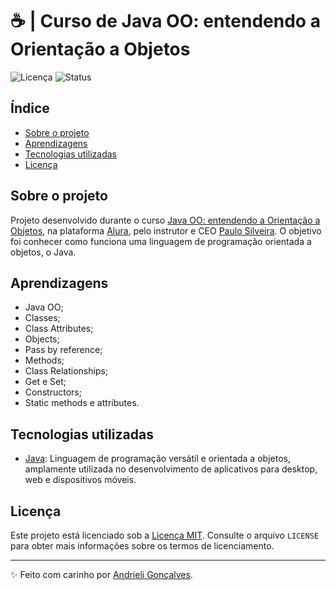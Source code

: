 # ☕ | Curso de Java OO: entendendo a Orientação a Objetos

![Licença](https://img.shields.io/badge/Licen%C3%A7a-MIT-f5b5ca.svg)
![Status](https://img.shields.io/badge/Status-Concluído-abf285.svg)

## Índice

- [Sobre o projeto](#sobre-o-projeto)
- [Aprendizagens](#aprendizagens)
- [Tecnologias utilizadas](#tecnologias-utilizadas)
- [Licença](#licença)

## Sobre o projeto

Projeto desenvolvido durante o curso [Java OO: entendendo a Orientação a Objetos](https://cursos.alura.com.br/course/java-introducao-orientacao-objetos), na plataforma [Alura](https://www.alura.com.br/), pelo instrutor e CEO [Paulo Silveira](https://www.linkedin.com/in/paulosilveira/). O objetivo foi conhecer como funciona uma linguagem de programação orientada a objetos, o Java.

## Aprendizagens

- Java OO;
- Classes;
- Class Attributes;
- Objects;
- Pass by reference;
- Methods;
- Class Relationships;
- Get e Set;
- Constructors;
- Static methods e attributes.

## Tecnologias utilizadas

- [Java](https://docs.oracle.com/en/java/): Linguagem de programação versátil e orientada a objetos, amplamente utilizada no desenvolvimento de aplicativos para desktop, web e dispositivos móveis.

## Licença

Este projeto está licenciado sob a [Licença MIT](https://opensource.org/licenses/MIT). Consulte o arquivo `LICENSE` para obter mais informações sobre os termos de licenciamento.

---

✨ Feito com carinho por [Andrieli Gonçalves](https://github.com/strawndri).
